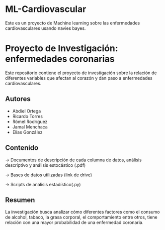 # ML-Cardiovascular
Este es un proyecto de Machine learning sobre las enfermedades cardiovasculares usando navies bayes. 
# Proyecto de Investigación: enfermedades coronarias
Este repositorio contiene el proyecto de investigación sobre la relación de diferentes variables que afectan al corazón y dan paso a enfermedades cardiovasculares. 

## Autores
- Abdiel Ortega 
- Ricardo Torres 
- Rómel Rodríguez 
- Jamal Menchaca
- Elias González 

## Contenido
→ Documentos de descripción de cada columna de datos, análisis descriptivo y análisis estocástico (.pdf)

→ Bases de datos utilizadas (link de drive)

→ Scripts de análisis estadístico(.py)

## Resumen
La investigación busca analizar cómo diferentes factores como el consumo de alcohol, tabaco, la grasa corporal, el comportamiento entre otros, tiene relación con una mayor probabilidad de una enfermedad coronaria. 

